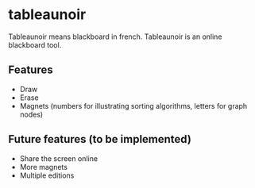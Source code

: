 # tableaunoir

Tableaunoir means blackboard in french. Tableaunoir is an online blackboard tool.

## Features

* Draw
* Erase
* Magnets (numbers for illustrating sorting algorithms, letters for graph nodes)



## Future features (to be implemented)

* Share the screen online
* More magnets
* Multiple editions

